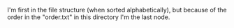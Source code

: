 I'm first in the file structure (when sorted alphabetically), but because of the order in the "order.txt" in this directory I'm the last node.